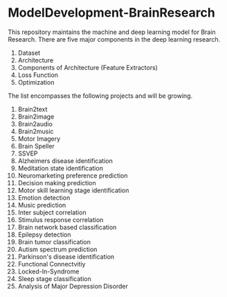# ModelDevelopment-BrainResearch
This repository maintains the machine and deep learning model for Brain Research. There are five major components in the deep learning research.

1. Dataset
2. Architecture
3. Components of Architecture (Feature Extractors)
4. Loss Function
5. Optimization


The list encompasses the following projects and will be growing. 

1. Brain2text
2. Brain2image
3. Brain2audio
4. Brain2music
5. Motor Imagery
6. Brain Speller
7. SSVEP 
8. Alzheimers disease identification
9. Meditation state identification
10. Neuromarketing preference prediction
11. Decision making prediction
12. Motor skill learning stage identification
13. Emotion detection 
14. Music prediction
15. Inter subject correlation
16. Stimulus response correlation
17. Brain network based classification
18. Epilepsy detection
19. Brain tumor classification
20. Autism spectrum prediction
21. Parkinson's disease identification
22. Functional Connectvitiy
23. Locked-In-Syndrome
24. Sleep stage classification
25. Analysis of Major Depression Disorder
